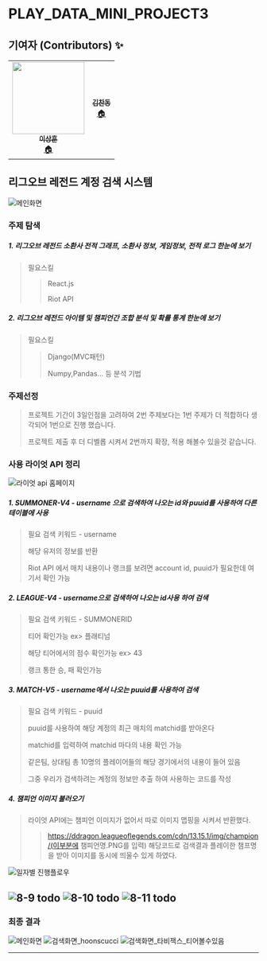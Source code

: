 # PLAY_DATA_MINI_PROJECT3

<h2>기여자 (Contributors) ✨</h2>
<table align="center">
  <tr>
    <td align="center">
      <a href="https://github.com/Hoonscucci">
        <img src="https://avatars.githubusercontent.com/u/132039559?v=4"width="145px;" alt=""/>
        <br />
        <sub>
          <b>이상훈</b>
        </sub>
      </a>
      <br />
      <a href="https://github.com/Hoonscucci" title="Code">🏠</a>
    </td>
    <td align="center">
      <a href="https://github.com/chan9511">
        <img src=https://avatars.githubusercontent.com/u/131934006?v=4"width="100px;" alt=""/>
        <br />
        <sub>
          <b>김찬동</b>
        </sub>
      </a>
      <br />
      <a href="https://github.com/chan9511" title="Code">🏠</a>
    </td>
  </tr>
</table>

## 리그오브 레전드 계정 검색 시스템
![메인화면](https://github.com/Hoonscucci/play_data_mini_project3/assets/132039559/0ddcda8a-0ef1-4289-b085-092666c0151b)


### 주제 탐색
##### 1. 리그오브 레전드 소환사 전적 그래프, 소환사 정보, 게임정보, 전적 로그 한눈에 보기
> 필요스킬
>  > React.js
>  >
>  > Riot API
##### 2. 리그오브 레전드 아이템 및 챔피언간 조합 분석 및 확률 통계 한눈에 보기
> 필요스킬
>  > Django(MVC패턴)
>  >
>  > Numpy,Pandas... 등 분석 기법


### 주제선정
> 프로젝트 기간이 3일인점을 고려하여 2번 주제보다는 1번 주제가 더 적합하다 생각되어 1번으로 진행 했습니다.
> 
> 프로젝트 제출 후 더 디벨롭 시켜서 2번까지 확장, 적용 해볼수 있을것 같습니다.


### 사용 라이엇 API 정리
![라이엇 api 홈페이지](https://github.com/Hoonscucci/play_data_mini_project3/assets/132039559/a11b707b-9172-45d6-be3a-3986c077332c)
##### 1. SUMMONER-V4 - username 으로 검색하여 나오는 id와 puuid를 사용하여 다른 테이블에 사용
> 필요 검색 키워드 - username
> 
> 해당 유저의 정보를 반환
> 
> Riot API 에서 매치 내용이나 랭크를 보려면 account id, puuid가 필요한데 여기서 확인 가능

##### 2. LEAGUE-V4 - username으로 검색하여 나오는 id사용 하여 검색
> 필요 검색 키워드 - SUMMONERID
>
> 티어 확인가능 ex> 플래티넘
>
> 해당 티어에서의 점수 확인가능 ex> 43
>
> 랭크 통한 승, 패 확인가능


##### 3. MATCH-V5 - username에서 나오는 puuid를 사용하여 검색
> 필요 검색 키워드 - puuid
>
> puuid를 사용하여 해당 계정의 최근 매치의 matchid를 받아온다
>
> matchid를 입력하여 matchid 마다의 내용 확인 가능
>
> 같은팀, 상대팀 총 10명의 플레이어들의 해당 경기에서의 내용이 들어 있음
>
> 그중 우리가 검색하려는 계정의 정보만 추출 하여 사용하는 코드를 작성

##### 4. 챔피언 이미지 불러오기 
> 라이엇 API에는 챔피언 이미지가 없어서 따로 이미지 맵핑을 시켜서 반환했다.
>  >  https://ddragon.leagueoflegends.com/cdn/13.15.1/img/champion/(이부분에 챔피언명.PNG를 입력)
>  >  해당코드로 검색결과 플레이한 챔프명을 받아 이미지를 동시에 띄울수 있게 하였다.


![일자별 진행플로우](https://github.com/Hoonscucci/play_data_mini_project3/assets/132039559/6a4b9d55-d323-432b-9976-8c84058cda92)


![8-9 todo](https://github.com/Hoonscucci/play_data_mini_project3/assets/132039559/ad71c4ab-2045-4199-b95f-43a7b0f95d8e)
![8-10 todo](https://github.com/Hoonscucci/play_data_mini_project3/assets/132039559/e9795e34-a183-46e1-bf8c-7a369b127a63)
![8-11 todo](https://github.com/Hoonscucci/play_data_mini_project3/assets/132039559/326ea2b3-7643-45e3-80af-3899d8189cbb)
---

### 최종 결과

![메인화면](https://github.com/Hoonscucci/play_data_mini_project3/assets/132039559/0ddcda8a-0ef1-4289-b085-092666c0151b)
![검색화면_hoonscucci](https://github.com/Hoonscucci/play_data_mini_project3/assets/132039559/bbec2f8c-5347-43e6-8863-63524dfb58b7)
![검색화면_타비잭스_티어볼수있음](https://github.com/Hoonscucci/play_data_mini_project3/assets/132039559/9e2158ba-f7b2-4c3f-afb3-8334c7a75d8e)

---

